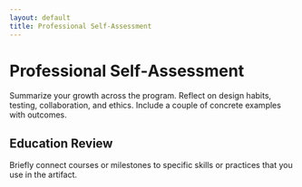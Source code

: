 ```yaml
---
layout: default
title: Professional Self‑Assessment
---
```



# Professional Self‑Assessment
Summarize your growth across the program. Reflect on design habits, testing, collaboration, and ethics. Include a couple of concrete examples with outcomes.


## Education Review
Briefly connect courses or milestones to specific skills or practices that you use in the artifact.
